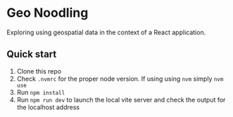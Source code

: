 # Geo Noodling

Exploring using geospatial data in the context of a React application.

## Quick start
1. Clone this repo
2. Check `.nvmrc` for the proper node version. If using using `nvm` simply `nvm use`
3. Run `npm install`
4. Run `npm run dev` to launch the local vite server and check the output for the localhost address

